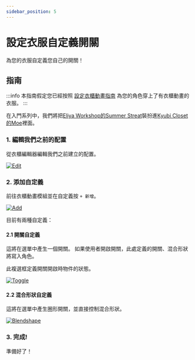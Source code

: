 ```yaml
---
sidebar_position: 5
---
```


# 設定衣服自定義開關

為您的衣服自定義您自己的開關！

## 指南

:::info
本指南假定您已經按照 [設定衣櫃動畫指南](setup-clothes-with-cabinet-anim) 為您的角色穿上了有衣櫃動畫的衣服。
:::

在入門系列中，我們將把[Eliya Workshop的Summer Streat](https://booth.pm/ja/items/4666271)裝扮進[Kyubi Closet的Moe](https://kyubihome.booth.pm/items/4667400)裡面。

### 1. 編輯我們之前的配置

從衣櫃編輯器編輯我們之前建立的配置。

[![Edit](/img/setup-customizables-1-edit.png)](/img/setup-customizables-1-edit.png)

### 2. 添加自定義

前往衣櫃動畫模組並在自定義按 `+ 新增`。

[![Add](/img/setup-customizables-2-add.png)](/img/setup-customizables-2-add.png)

目前有兩種自定義：

#### 2.1 開關自定義

這將在選單中產生一個開關。 如果使用者開啟開關，此處定義的開關、混合形狀將寫入角色。

此複選框定義開關開啟時物件的狀態。

[![Toggle](/img/setup-customizables-2-toggle.PNG)](/img/setup-customizables-2-toggle.PNG)

#### 2.2 混合形狀自定義

這將在選單中產生圈形開關，並直接控制混合形狀。

[![Blendshape](/img/setup-customizables-2-bs.PNG)](/img/setup-customizables-2-bs.PNG)

### 3. 完成!

準備好了！
